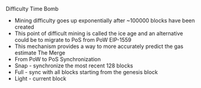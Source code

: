 Difficulty Time Bomb
- Mining difficulty goes up exponentially after ~100000 blocks have been created
- This point of difficult mining is called the ice age and an alternative could be to migrate to PoS from PoW
EIP-1559
- This mechanism provides a way to more accurately predict the gas estimate
The Merge
- From PoW to PoS
Synchronization
- Snap - synchronize the most recent 128 blocks
- Full - sync with all blocks starting from the  genesis block
- Light - current block